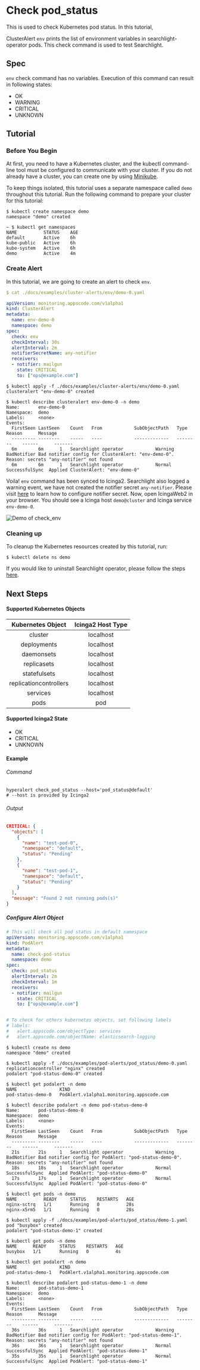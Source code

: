 # Check pod_status

This is used to check Kubernetes pod status.
In this tutorial,

ClusterAlert `env` prints the list of environment variables in searchlight-operator pods. This check command is used to test Searchlight.


## Spec
`env` check command has no variables. Execution of this command can result in following states:
- OK
- WARNING
- CRITICAL
- UNKNOWN


## Tutorial

### Before You Begin
At first, you need to have a Kubernetes cluster, and the kubectl command-line tool must be configured to communicate with your cluster. If you do not already have a cluster, you can create one by using [Minikube](https://github.com/kubernetes/minikube).

To keep things isolated, this tutorial uses a separate namespace called `demo` throughout this tutorial. Run the following command to prepare your cluster for this tutorial:

```console
$ kubectl create namespace demo
namespace "demo" created

~ $ kubectl get namespaces
NAME          STATUS    AGE
default       Active    6h
kube-public   Active    6h
kube-system   Active    6h
demo          Active    4m
```

### Create Alert
In this tutorial, we are going to create an alert to check `env`.
```yaml
$ cat ./docs/examples/cluster-alerts/env/demo-0.yaml

apiVersion: monitoring.appscode.com/v1alpha1
kind: ClusterAlert
metadata:
  name: env-demo-0
  namespace: demo
spec:
  check: env
  checkInterval: 30s
  alertInterval: 2m
  notifierSecretName: any-notifier
  receivers:
  - notifier: mailgun
    state: CRITICAL
    to: ["ops@example.com"]
```
```console
$ kubectl apply -f ./docs/examples/cluster-alerts/env/demo-0.yaml 
clusteralert "env-demo-0" created

$ kubectl describe clusteralert env-demo-0 -n demo
Name:		env-demo-0
Namespace:	demo
Labels:		<none>
Events:
  FirstSeen	LastSeen	Count	From			SubObjectPath	Type		Reason		Message
  ---------	--------	-----	----			-------------	--------	------		-------
  6m		6m		1	Searchlight operator			Warning		BadNotifier	Bad notifier config for ClusterAlert: "env-demo-0". Reason: secrets "any-notifier" not found
  6m		6m		1	Searchlight operator			Normal		SuccessfulSync	Applied ClusterAlert: "env-demo-0"
```

Voila! `env` command has been synced to Icinga2. Searchlight also logged a warning event, we have not created the notifier secret `any-notifier`. Please visit [here](/docs/tutorials/notifiers.md) to learn how to configure notifier secret. Now, open IcingaWeb2 in your browser. You should see a Icinga host `demo@cluster` and Icinga service `env-demo-0`.

![Demo of check_env](/docs/images/cluster-alerts/env/demo-0.gif)

### Cleaning up
To cleanup the Kubernetes resources created by this tutorial, run:
```console
$ kubectl delete ns demo
```

If you would like to uninstall Searchlight operator, please follow the steps [here](/docs/uninstall.md).


## Next Steps


#### Supported Kubernetes Objects

| Kubernetes Object      | Icinga2 Host Type |
| :---:                  | :---:             |
| cluster                | localhost         |
| deployments            | localhost         |
| daemonsets             | localhost         |
| replicasets            | localhost         |
| statefulsets           | localhost         |
| replicationcontrollers | localhost         |
| services               | localhost         |
| pods                   | pod               |

#### Supported Icinga2 State

* OK
* CRITICAL
* UNKNOWN

#### Example
###### Command
```console
hyperalert check_pod_status --host='pod_status@default'
# --host is provided by Icinga2
```
###### Output
```json
CRITICAL: {
  "objects": [
    {
      "name": "test-pod-0",
      "namespace": "default",
      "status": "Pending"
    },
    {
      "name": "test-pod-1",
      "namespace": "default",
      "status": "Pending"
    }
  ],
  "message": "Found 2 not running pods(s)"
}
```

##### Configure Alert Object
```yaml
# This will check all pod status in default namespace
apiVersion: monitoring.appscode.com/v1alpha1
kind: PodAlert
metadata:
  name: check-pod-status
  namespace: demo
spec:
  check: pod_status
  alertInterval: 2m
  checkInterval: 1m
  receivers:
  - notifier: mailgun
    state: CRITICAL
    to: ["ops@example.com"]


# To check for others kubernetes objects, set following labels
# labels:
#   alert.appscode.com/objectType: services
#   alert.appscode.com/objectName: elasticsearch-logging
```



```console
$ kubectl create ns demo
namespace "demo" created

$ kubectl apply -f ./docs/examples/pod-alerts/pod_status/demo-0.yaml 
replicationcontroller "nginx" created
podalert "pod-status-demo-0" created

$ kubectl get podalert -n demo
NAME                KIND
pod-status-demo-0   PodAlert.v1alpha1.monitoring.appscode.com

$ kubectl describe podalert -n demo pod-status-demo-0
Name:		pod-status-demo-0
Namespace:	demo
Labels:		<none>
Events:
  FirstSeen	LastSeen	Count	From			SubObjectPath	Type		Reason		Message
  ---------	--------	-----	----			-------------	--------	------		-------
  21s		21s		1	Searchlight operator			Warning		BadNotifier	Bad notifier config for PodAlert: "pod-status-demo-0". Reason: secrets "any-notifier" not found
  18s		18s		1	Searchlight operator			Normal		SuccessfulSync	Applied PodAlert: "pod-status-demo-0"
  17s		17s		1	Searchlight operator			Normal		SuccessfulSync	Applied PodAlert: "pod-status-demo-0"

$ kubectl get pods -n demo
NAME          READY     STATUS    RESTARTS   AGE
nginx-sctrq   1/1       Running   0          28s
nginx-x5rm5   1/1       Running   0          28s
```


```console
$ kubectl apply -f ./docs/examples/pod-alerts/pod_status/demo-1.yaml
pod "busybox" created
podalert "pod-status-demo-1" created

$ kubectl get pods -n demo
NAME      READY     STATUS    RESTARTS   AGE
busybox   1/1       Running   0          4s

$ kubectl get podalert -n demo
NAME                KIND
pod-status-demo-1   PodAlert.v1alpha1.monitoring.appscode.com

$ kubectl describe podalert pod-status-demo-1 -n demo
Name:		pod-status-demo-1
Namespace:	demo
Labels:		<none>
Events:
  FirstSeen	LastSeen	Count	From			SubObjectPath	Type		Reason		Message
  ---------	--------	-----	----			-------------	--------	------		-------
  36s		36s		1	Searchlight operator			Warning		BadNotifier	Bad notifier config for PodAlert: "pod-status-demo-1". Reason: secrets "any-notifier" not found
  36s		36s		1	Searchlight operator			Normal		SuccessfulSync	Applied PodAlert: "pod-status-demo-1"
  35s		35s		1	Searchlight operator			Normal		SuccessfulSync	Applied PodAlert: "pod-status-demo-1"
```